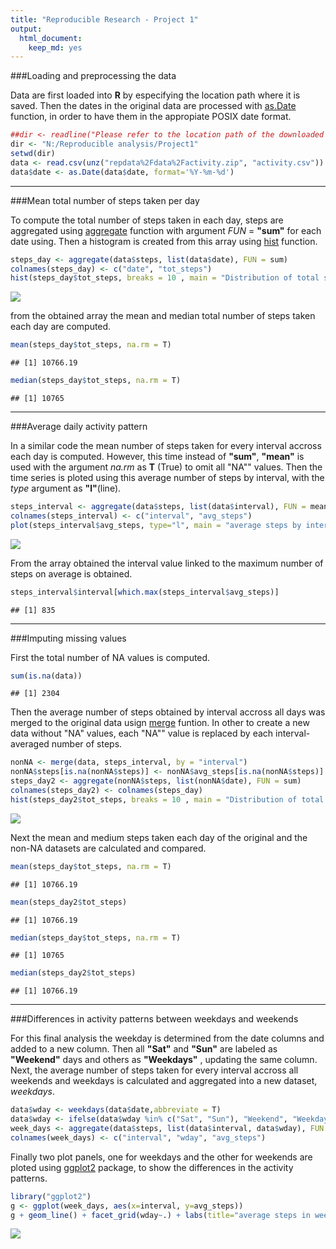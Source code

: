 ```yaml
---
title: "Reproducible Research - Project 1"
output: 
  html_document: 
    keep_md: yes
---
```


###Loading and preprocessing the data

Data are first loaded into __R__ by especifying the location path where it is saved. Then the dates in the original data are processed with [as.Date](https://cran.r-project.org/web/packages/date/date.pdf) function, in order to have them in the appropiate POSIX date format.


```r
##dir <- readline("Please refer to the location path of the downloaded data")
dir <- "N:/Reproducible analysis/Project1"
setwd(dir)
data <- read.csv(unz("repdata%2Fdata%2Factivity.zip", "activity.csv"))
data$date <- as.Date(data$date, format='%Y-%m-%d')
```
***
###Mean total number of steps taken per day

To compute the total number of steps taken in each day, steps are aggregated using [aggregate](https://www.rdocumentation.org/packages/stats/versions/3.4.3/topics/aggregate) function with argument _FUN_ = __"sum"__ for each date using. Then a histogram is created from this array using [hist](https://www.rdocumentation.org/packages/graphics/versions/3.4.3/topics/hist) function.  

```r
steps_day <- aggregate(data$steps, list(data$date), FUN = sum)
colnames(steps_day) <- c("date", "tot_steps")
hist(steps_day$tot_steps, breaks = 10 , main = "Distribution of total steps per day", xlab="Steps per day")
```

![](PA1_template_files/figure-html/unnamed-chunk-2-1.png)<!-- -->

from the obtained array the mean and median total number of steps taken each day are computed.

```r
mean(steps_day$tot_steps, na.rm = T)
```

```
## [1] 10766.19
```

```r
median(steps_day$tot_steps, na.rm = T)
```

```
## [1] 10765
```
***
###Average daily activity pattern

In a similar code the mean number of steps taken for every interval accross each day is computed. However, this time instead of __"sum"__, __"mean"__ is used with the argument _na.rm_ as __T__ (True) to omit all "NA"" values. Then the time series is ploted using this average number of steps by interval, with the _type_ argument as __"l"__(line). 

```r
steps_interval <- aggregate(data$steps, list(data$interval), FUN = mean, na.rm = T)
colnames(steps_interval) <- c("interval", "avg_steps")
plot(steps_interval$avg_steps, type="l", main = "average steps by interval time series", xlab = "5-minute interval", ylab = "average number of steps")
```

![](PA1_template_files/figure-html/unnamed-chunk-4-1.png)<!-- -->

From the array obtained the interval value linked to the maximum number of steps on average is obtained.

```r
steps_interval$interval[which.max(steps_interval$avg_steps)]
```

```
## [1] 835
```
***
###Imputing missing values

First the total number of NA values is computed.

```r
sum(is.na(data))
```

```
## [1] 2304
```

Then the average number of steps obtained by interval accross all days was merged to the original data usign [merge](https://www.rdocumentation.org/packages/data.table/versions/1.10.4-2/topics/merge) funtion. In other to create a new data without "NA" values, each "NA"" value is replaced by each interval-averaged number of steps.

```r
nonNA <- merge(data, steps_interval, by = "interval")
nonNA$steps[is.na(nonNA$steps)] <- nonNA$avg_steps[is.na(nonNA$steps)]
steps_day2 <- aggregate(nonNA$steps, list(nonNA$date), FUN = sum)
colnames(steps_day2) <- colnames(steps_day)
hist(steps_day2$tot_steps, breaks = 10 , main = "Distribution of total steps per day without NA values", xlab="Steps per day")
```

![](PA1_template_files/figure-html/unnamed-chunk-7-1.png)<!-- -->

Next the mean and medium steps taken each day of the original and the non-NA datasets are calculated and compared. 

```r
mean(steps_day$tot_steps, na.rm = T)
```

```
## [1] 10766.19
```

```r
mean(steps_day2$tot_steps)
```

```
## [1] 10766.19
```

```r
median(steps_day$tot_steps, na.rm = T)
```

```
## [1] 10765
```

```r
median(steps_day2$tot_steps)
```

```
## [1] 10766.19
```
***
###Differences in activity patterns between weekdays and weekends

For this final analysis the weekday is determined from the date columns and added to a new column. Then all __"Sat"__ and __"Sun"__ are labeled as __"Weekend"__ days and others as __"Weekdays"__ , updating the same column. Next, the average number of steps taken for every interval accross all weekends and weekdays is calculated and aggregated into a new dataset, _weekdays_. 


```r
data$wday <- weekdays(data$date,abbreviate = T)
data$wday <- ifelse(data$wday %in% c("Sat", "Sun"), "Weekend", "Weekday")
week_days <- aggregate(data$steps, list(data$interval, data$wday), FUN = mean, na.rm = T)
colnames(week_days) <- c("interval", "wday", "avg_steps")
```

Finally two plot panels, one for weekdays and the other for weekends are ploted using [ggplot2](https://cran.r-project.org/web/packages/ggplot2/index.html) package, to show the differences in the activity patterns.

```r
library("ggplot2")
g <- ggplot(week_days, aes(x=interval, y=avg_steps))
g + geom_line() + facet_grid(wday~.) + labs(title="average steps in weekdays and weekends") + ylab("Average steps")
```

![](PA1_template_files/figure-html/unnamed-chunk-10-1.png)<!-- -->

